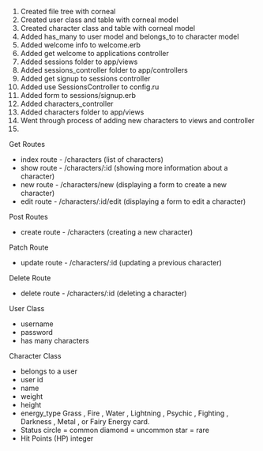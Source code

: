 
1.  Created file tree with corneal
2.  Created user class and table with corneal model
3.  Created character class and table with corneal model
4.  Added has_many to user model and belongs_to to character model
5.  Added welcome info to welcome.erb
6.  Added get welcome to applications controller
8.  Added sessions folder to app/views
9.  Added sessions_controller folder to app/controllers
10. Added get signup to sessions controller
11. Added use SessionsController to config.ru
12. Added form to sessions/signup.erb
13. Added characters_controller
14. Added characters folder to app/views
15. Went through process of adding new characters to views and controller
16. 



Get Routes

- index route - /characters (list of characters)
- show route - /characters/:id (showing more information about a character)
- new route - /characters/new (displaying a form to create a new character)
- edit route - /characters/:id/edit (displaying a form to edit a character)


Post Routes

- create route - /characters (creating a new character)

Patch Route

- update route - /characters/:id (updating a previous character)

Delete Route

- delete route - /characters/:id (deleting a character)


User Class
- username
- password
- has many characters

Character Class
- belongs to a user
- user id
- name
- weight
- height
- energy_type
  Grass , Fire , Water , Lightning , Psychic , Fighting , Darkness , Metal , or Fairy  Energy card.
- Status
  circle = common
  diamond = uncommon
  star = rare
- Hit Points (HP)
  integer
